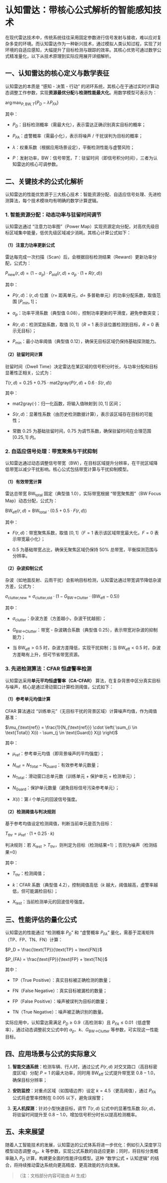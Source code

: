 # 认知雷达：带核心公式解析的智能感知技术

在现代雷达技术中，传统系统往往采用固定参数进行信号发射与接收，难以应对复杂多变的环境。而认知雷达作为一种新兴技术，通过模拟人类认知过程，实现了对环境的自适应感知，大幅提升了目标检测与跟踪的效率。其核心优势可通过数学公式精准量化，以下从技术原理到实际应用展开详细解析。

## 一、认知雷达的核心定义与数学表征

认知雷达的本质是 “感知 - 决策 - 行动” 的闭环系统，其核心在于通过实时计算动态调整工作参数，实现**资源最优分配**与**检测性能最大化**。用数学模型可表示为：

$\arg\max_{P,\text{BW},T} \left\{ P_D - \lambda P_{FA} \right\}$

其中：



* $P_D$：目标检测概率（需最大化），表示雷达正确识别真实目标的概率；

* $P_{FA}$：虚警概率（需最小化），表示将噪声 / 干扰误判为目标的概率；

* $\lambda$：权重系数（根据应用场景设定），平衡检测性能与虚警风险；

* $P$：发射功率，$\text{BW}$：信号带宽，$T$：驻留时间（即信号积分时间），三者为认知雷达的核心可调参数。

## 二、关键技术的公式化解析

认知雷达的性能优势源于三大核心技术：智能资源分配、自适应信号处理、先进检测算法，每个技术模块均有明确的数学计算逻辑。

### 1. 智能资源分配：动态功率与驻留时间调节

认知雷达通过 “注意力功率图”（Power Map）实现资源定向分配，对高优先级目标区域集中能量，低优先级区域减少消耗。其核心计算公式如下：

#### （1）注意力功率更新公式

雷达每完成一次扫描（Scan）后，会根据目标检测结果（Reward）更新功率分配，公式为：

$P_{\text{new}}(r,d) = (1-\alpha_p) \cdot P_{\text{old}}(r,d) + \alpha_p \cdot (1 + R(r,d))$

其中：



* $P(r,d)$：$(r,d)$ 位置（$r$= 距离单元，$d$= 多普勒单元）的功率分配系数，取值范围 $[P_{\text{min}},1]$；

* $\alpha_p$：功率平滑系数（典型值 $0.08$），控制功率更新的平滑度，避免参数突变；

* $R(r,d)$：检测奖励系数，取值 $[0,1]$（$R=1$ 表示该位置检测到目标，$R=0$ 表示无目标）；

* $P_{\text{min}}$：最小功率阈值（典型值 $0.12$），确保无目标区域仍保持基础探测能力。

#### （2）驻留时间计算

驻留时间（Dwell Time）决定雷达在某区域的信号积分时长，与功率分配和目标显著性正相关，公式为：

$T(r,d) = 0.25 + 0.75 \cdot \text{mat2gray}\left( P(r,d) + 0.6 \cdot S(r,d) \right)$

其中：



* $\text{mat2gray}(\cdot)$：归一化函数，将输入值映射到 $[0,1]$ 区间；

* $S(r,d)$：显著性系数（由历史检测数据计算），表示该区域存在目标的可能性；

* 常数 $0.25$ 为基础驻留时间，$0.75$ 为调节系数，确保驻留时间在合理范围 $[0.25,1]$ 内。

### 2. 自适应信号处理：带宽聚焦与干扰抑制

认知雷达通过动态调整信号带宽（BW），在目标区域提升分辨率，在干扰区域降低带宽以减少干扰影响。核心公式包括带宽计算与干扰抑制模型。

#### （1）有效带宽计算

雷达总带宽 $\text{BW}_{\text{total}}$ 固定（典型值 $1.0$），实际带宽根据 “带宽聚焦图”（BW Focus Map）动态分配，公式为：

$\text{BW}_{\text{eff}}(r,d) = \text{BW}_{\text{total}} \cdot \left( 0.5 + 0.5 \cdot F(r,d) \right)$

其中：



* $F(r,d)$：带宽聚焦系数，取值 $[0,1]$（$F=1$ 表示该区域带宽最大化，$F=0$ 表示带宽最小化）；

* $0.5$ 为基础带宽占比，确保无聚焦区域仍保持 $50\%$ 总带宽，平衡探测范围与分辨率。

#### （2）杂波抑制公式

杂波（如地面反射、云雨干扰）会影响目标检测，认知雷达通过带宽调节降低杂波方差，公式为：

$\sigma_{\text{clutter,new}} = \sigma_{\text{clutter,old}} \cdot \left( 1 - G_{\text{BW→Clutter}} \cdot (\text{BW}_{\text{eff}} - 0.5) \right)$

其中：



* $\sigma_{\text{clutter}}$：杂波方差（方差越小，杂波干扰越弱）；

* $G_{\text{BW→Clutter}}$：带宽 - 杂波耦合系数（典型值 $0.25$），表示带宽对杂波的抑制能力；

* 当 $\text{BW}_{\text{eff}} > 0.5$ 时，杂波方差降低，实现干扰抑制；当 $\text{BW}_{\text{eff}} < 0.5$ 时，杂波方差略有上升，但可节省带宽资源。

### 3. 先进检测算法：CFAR 恒虚警率检测

认知雷达采用**单元平均恒虚警率（CA-CFAR）** 算法，在复杂背景中区分真实目标与噪声，核心是通过滑动窗口计算检测阈值，公式如下：

#### （1）参考单元均值计算

CFAR 算法通过 “训练单元”（无目标干扰的背景区域）计算噪声均值，作为阈值基准：

$\mu_{\text{ref}} = \frac{1}{N_{\text{ref}}} \cdot \left( \sum_{i \in \text{Total}} X(i) - \sum_{j \in \text{Guard}} X(j) \right)$

其中：



* $\mu_{\text{ref}}$：参考单元均值（即背景噪声的平均强度）；

* $N_{\text{ref}} = N_{\text{Total}} - N_{\text{Guard}}$：有效参考单元数量；

* $N_{\text{Total}}$：滑动窗口总单元数（训练单元 + 保护单元 + 检测单元）；

* $N_{\text{Guard}}$：保护单元数量（避免目标信号污染参考单元）；

* $X(i)$：第 $i$ 个单元的回波信号强度。

#### （2）检测阈值与判决规则

基于参考均值设定检测阈值，判断当前单元是否为目标：

$T_{\text{thr}} = \mu_{\text{ref}} \cdot (1 + 0.25 \cdot k)$

$\text{判决规则：若 } X_{\text{test}} > T_{\text{thr}} \text{，则判定为目标（检测结果=1）；否则为噪声（检测结果=0）}$

其中：



* $T_{\text{thr}}$：检测阈值；

* $k$：CFAR 系数（典型值 $4.2$），控制阈值高低（$k$ 越大，阈值越高，虚警率越低，但可能漏检目标）；

* $X_{\text{test}}$：当前检测单元的回波信号强度。

## 三、性能评估的量化公式

认知雷达的性能通过 “检测概率 $P_D$” 和 “虚警概率 $P_{FA}$” 量化，需基于混淆矩阵（TP、FP、TN、FN）计算：

$P_D = \frac{\text{TP}}{\text{TP} + \text{FN}}$

$P_{FA} = \frac{\text{FP}}{\text{FP} + \text{TN}}$

其中：



* $\text{TP}$（True Positive）：真实目标被正确检测的数量；

* $\text{FN}$（False Negative）：真实目标被漏检的数量；

* $\text{FP}$（False Positive）：噪声被误判为目标的数量；

* $\text{TN}$（True Negative）：噪声被正确识别的数量。

实际应用中，认知雷达需满足 $P_D \geq 0.9$（高检测率）且 $P_{FA} \leq 0.01$（低虚警率），通过动态调整前文公式中的 $\alpha_p$、$k$、$G_{\text{BW→Clutter}}$ 等参数，可实现这一性能目标。

## 四、应用场景与公式的实际意义



1. **智能交通系统**：检测车辆、行人时，通过公式 $P(r,d)$ 对交叉路口（高目标密度区域）分配 $P=1$ 的最大功率，同时用 $\text{BW}_{\text{eff}}$ 公式提升带宽至 $0.8-1.0$，确保目标分辨率；

2. **安防监控**：对重点区域（如围墙边界）设定 $k=4.5$（更高阈值），通过 $P_{FA}$ 公式将虚警率控制在 $0.005$ 以下，避免误报警；

3. **无人机探测**：针对小型快速目标，调节 $T(r,d)$ 公式中的显著性系数 $S(r,d)$，将驻留时间提升至 $0.8-1.0$，增加信号积分时长以提高检测概率。

## 五、未来展望

随着人工智能技术的发展，认知雷达的公式体系将进一步优化：例如引入深度学习模型动态调整 $\alpha_p$、$k$ 等参数，实现公式系数的自适应更新；同时，将目标分类概率融入 $P_D$ 计算，构建更全面的性能评估模型。这种 “数学公式 + 认知逻辑” 的结合，将持续推动雷达系统向更高精度、更高效能的方向发展。

> （注：文档部分内容可能由 AI 生成）